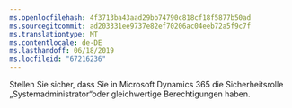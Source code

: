 ```yaml
---
ms.openlocfilehash: 4f3713ba43aad29bb74790c818cf18f5877b50ad
ms.sourcegitcommit: ad203331ee9737e82ef70206ac04eeb72a5f9c7f
ms.translationtype: MT
ms.contentlocale: de-DE
ms.lasthandoff: 06/18/2019
ms.locfileid: "67216236"
---
```

Stellen Sie sicher, dass Sie in Microsoft Dynamics 365 die Sicherheitsrolle „Systemadministrator“oder gleichwertige Berechtigungen haben.